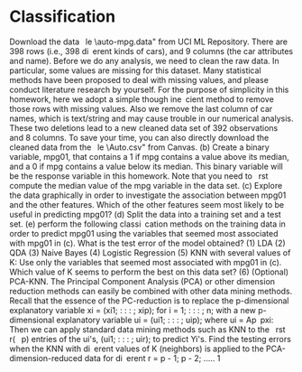 # Classification 
Download the data  le \auto-mpg.data" from UCI ML Repository.
There are 398 rows (i.e., 398 di erent kinds of cars), and 9 columns (the car attributes and
name). Before we do any analysis, we need to clean the raw data. In particular, some values
are missing for this dataset. Many statistical methods have been proposed to deal with missing
values, and please conduct literature research by yourself. For the purpose of simplicity in this
homework, here we adopt a simple though ine cient method to remove those rows with missing
values. Also we remove the last column of car names, which is text/string and may cause trouble
in our numerical analysis. These two deletions lead to a new cleaned data set of 392 observations
and 8 columns. To save your time, you can also directly download the cleaned data from the  le
\Auto.csv" from Canvas.
(b) Create a binary variable, mpg01, that contains a 1 if mpg contains a value above its median,
and a 0 if mpg contains a value below its median. This binary variable will be the response variable
in this homework. Note that you need to  rst compute the median value of the mpg variable in the
data set.
(c) Explore the data graphically in order to investigate the association between mpg01 and the
other features. Which of the other features seem most likely to be useful in predicting mpg01?
(d) Split the data into a training set and a test set.
(e) perform the following classi cation methods on the
training data in order to predict mpg01 using the variables that seemed most associated with mpg01
in (c). What is the test error of the model obtained?
(1) LDA (2) QDA (3) Naive Bayes (4) Logistic Regression
(5) KNN with several values of K: Use only the variables that seemed most associated with
mpg01 in (c). Which value of K seems to perform the best on this data set?
(6) (Optional) PCA-KNN. The Principal Component Analysis (PCA) or other dimension
reduction methods can easily be combined with other data mining methods. Recall that the essence
of the PC-reduction is to replace the p-dimensional explanatory variable xi = (xi1; : : : ; xip); for
i = 1; : : : ; n; with a new p-dimensional explanatory variable ui = (ui1; : : : ; uip); where ui = Ap pxi:
Then we can apply standard data mining methods such as KNN to the  rst r(  p) entries of the
ui's, (ui1; : : : ; uir); to predict Yi's. Find the testing errors when the KNN with di erent values of
K (neighbors) is applied to the PCA-dimension-reduced data for di erent r = p - 1; p - 2; ..... 1
